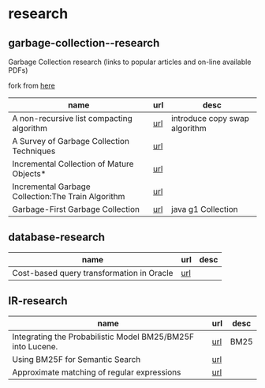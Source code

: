 research
============================

## garbage-collection--research

Garbage Collection research (links to popular articles and on-line available PDFs)

fork from [here](https://github.com/bieli/garbage-collection--research)

|name|url|desc|
|--|--|--|
|A non-recursive list compacting algorithm|[url](https://people.cs.umass.edu/~emery/classes/cmpsci691s-fall2004/papers/p677-cheney.pdf)|introduce copy swap algorithm|
|A Survey of Garbage Collection Techniques|[url](https://pages.cs.wisc.edu/~zhong/termproj_surveyGC.html)||
|Incremental Collection of Mature Objects*|[url](https://link.springer.com/chapter/10.1007/BFb0017203)||
|Incremental Garbage Collection:The Train Algorithm|[url](https://ssw.jku.at/General/Staff/TW/Wuerthinger05Train.pdf)||
|Garbage-First Garbage Collection|[url](http://cs.williams.edu/~dbarowy/cs334s18/assets/p37-detlefs.pdf)|java g1  Collection|


## database-research

|name|url|desc|
|--|--|--|
|Cost-based query transformation in Oracle|[url](https://dl.acm.org/doi/10.5555/1182635.1164215)||

## IR-research

|name|url|desc|
|--|--|--|
|Integrating the Probabilistic Model BM25/BM25F into Lucene.|[url](https://arxiv.org/abs/0911.5046)| BM25|
|Using BM25F for Semantic Search|[url](https://km.aifb.kit.edu/ws/semsearch10/Files/bm25f.pdf)||
|Approximate matching of regular expressions|[url](https://link.springer.com/article/10.1007/BF02458834)|

